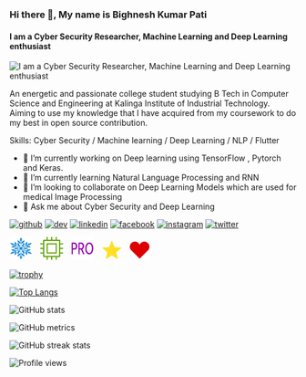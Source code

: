 ### Hi there 👋, My name is Bighnesh Kumar Pati
#### I am a Cyber Security Researcher, Machine Learning and Deep Learning enthusiast
![I am a Cyber Security Researcher, Machine Learning and Deep Learning enthusiast](https://media2.giphy.com/media/26tn33aiTi1jkl6H6/200w.webp?cid=ecf05e474460d9aorcf2wyg7xlocw38jps6c7rxo7xznndes&rid=200w.webp)

An energetic and passionate college student studying B Tech in Computer Science and Engineering at Kalinga Institute of Industrial Technology. Aiming to use my knowledge that I have acquired from my coursework to do my best in open source contribution.

Skills: Cyber Security / Machine learning / Deep Learning / NLP / Flutter

- 🔭 I’m currently working on  Deep learning using TensorFlow , Pytorch and Keras. 
- 🌱 I’m currently learning Natural Language Processing and RNN 
- 👯 I’m looking to collaborate on Deep Learning Models which are used for medical Image Processing 
- 💬 Ask me about Cyber Security and Deep Learning 


[<img src='https://cdn.jsdelivr.net/npm/simple-icons@3.0.1/icons/github.svg' alt='github' height='40'>](https://github.com/bighneshpati)  [<img src='https://cdn.jsdelivr.net/npm/simple-icons@3.0.1/icons/dev-dot-to.svg' alt='dev' height='40'>](https://dev.to/bighneshpati)  [<img src='https://cdn.jsdelivr.net/npm/simple-icons@3.0.1/icons/linkedin.svg' alt='linkedin' height='40'>](https://www.linkedin.com/in/bighnesh-kumar-pati-56a8941a1//)  [<img src='https://cdn.jsdelivr.net/npm/simple-icons@3.0.1/icons/facebook.svg' alt='facebook' height='40'>](https://www.facebook.com/bighnesh.pati.10)  [<img src='https://cdn.jsdelivr.net/npm/simple-icons@3.0.1/icons/instagram.svg' alt='instagram' height='40'>](https://www.instagram.com/bighnesh__pati_01//)  [<img src='https://cdn.jsdelivr.net/npm/simple-icons@3.0.1/icons/twitter.svg' alt='twitter' height='40'>](https://twitter.com/BighneshPati)  

<a href='https://archiveprogram.github.com/'><img src='https://raw.githubusercontent.com/acervenky/animated-github-badges/master/assets/acbadge.gif' width='40' height='40'></a> <a href='https://docs.github.com/en/developers'><img src='https://raw.githubusercontent.com/acervenky/animated-github-badges/master/assets/devbadge.gif' width='40' height='40'></a> <a href='https://github.com/pricing'><img src='https://raw.githubusercontent.com/acervenky/animated-github-badges/master/assets/pro.gif' width='40' height='40'></a> <a href='https://stars.github.com/'><img src='https://raw.githubusercontent.com/acervenky/animated-github-badges/master/assets/starbadge.gif' width='35' height='35'></a> <a href='https://docs.github.com/en/github/supporting-the-open-source-community-with-github-sponsors'><img src='https://raw.githubusercontent.com/acervenky/animated-github-badges/master/assets/sponsorbadge.gif' width='35' height='35'></a> 

[![trophy](https://github-profile-trophy.vercel.app/?username=bighneshpati)](https://github.com/ryo-ma/github-profile-trophy)

[![Top Langs](https://github-readme-stats.vercel.app/api/top-langs/?username=bighneshpati)](https://github.com/anuraghazra/github-readme-stats)

![GitHub stats](https://github-readme-stats.vercel.app/api?username=bighneshpati&show_icons=true&count_private=true)  

![GitHub metrics](https://metrics.lecoq.io/bighneshpati)  

![GitHub streak stats](https://github-readme-streak-stats.herokuapp.com/?user=bighneshpati)  

![Profile views](https://gpvc.arturio.dev/bighneshpati)  
